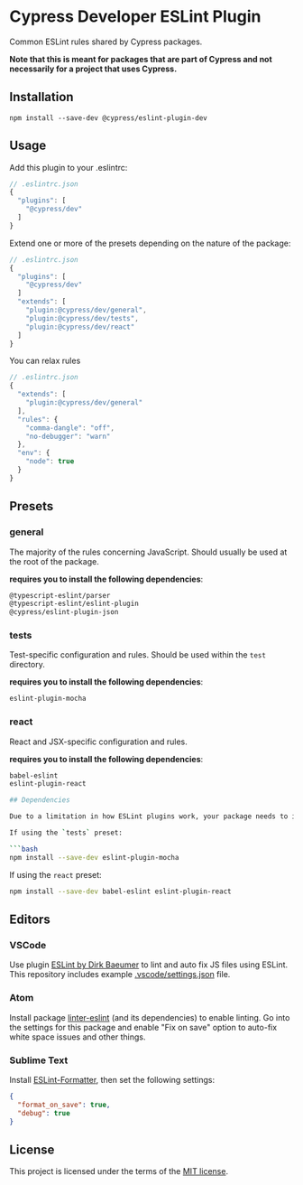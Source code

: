 # Cypress Developer ESLint Plugin

Common ESLint rules shared by Cypress packages.

**Note that this is meant for packages that are part of Cypress and not necessarily for a project that uses Cypress.**

## Installation

```
npm install --save-dev @cypress/eslint-plugin-dev
```

## Usage

Add this plugin to your .eslintrc:

```js
// .eslintrc.json
{
  "plugins": [
    "@cypress/dev"
  ]
}
```

Extend one or more of the presets depending on the nature of the package:

```js
// .eslintrc.json
{
  "plugins": [
    "@cypress/dev"
  ]
  "extends": [
    "plugin:@cypress/dev/general",
    "plugin:@cypress/dev/tests",
    "plugin:@cypress/dev/react"
  ]
}
```

You can relax rules

```js
// .eslintrc.json
{
  "extends": [
    "plugin:@cypress/dev/general"
  ],
  "rules": {
    "comma-dangle": "off",
    "no-debugger": "warn"
  },
  "env": {
    "node": true
  }
}
```

## Presets

### general

The majority of the rules concerning JavaScript. Should usually be used at the root of the package.

**requires you to install the following dependencies**:
```sh
@typescript-eslint/parser
@typescript-eslint/eslint-plugin
@cypress/eslint-plugin-json
```

### tests

Test-specific configuration and rules. Should be used within the `test` directory.

**requires you to install the following dependencies**:
```sh
eslint-plugin-mocha
```
### react

React and JSX-specific configuration and rules.

**requires you to install the following dependencies**:
```sh
babel-eslint
eslint-plugin-react

## Dependencies

Due to a limitation in how ESLint plugins work, your package needs to install the ESLint plugins that this plugin depends on:

If using the `tests` preset:

```bash
npm install --save-dev eslint-plugin-mocha
```

If using the `react` preset:

```bash
npm install --save-dev babel-eslint eslint-plugin-react
```

## Editors

### VSCode

Use plugin [ESLint by Dirk Baeumer](https://marketplace.visualstudio.com/items?itemName=dbaeumer.vscode-eslint) to lint and auto fix JS files using ESLint. This repository includes example [.vscode/settings.json](.vscode/settings.json) file.

### Atom

Install package [linter-eslint](https://atom.io/packages/linter-eslint)
(and its dependencies) to enable linting. Go into the settings for this package
and enable "Fix on save" option to auto-fix white space issues and other things.

### Sublime Text

Install [ESLint-Formatter](https://packagecontrol.io/packages/ESLint-Formatter),
then set the following settings:

```json
{
  "format_on_save": true,
  "debug": true
}
```

## License

This project is licensed under the terms of the [MIT license](/LICENSE.md).
